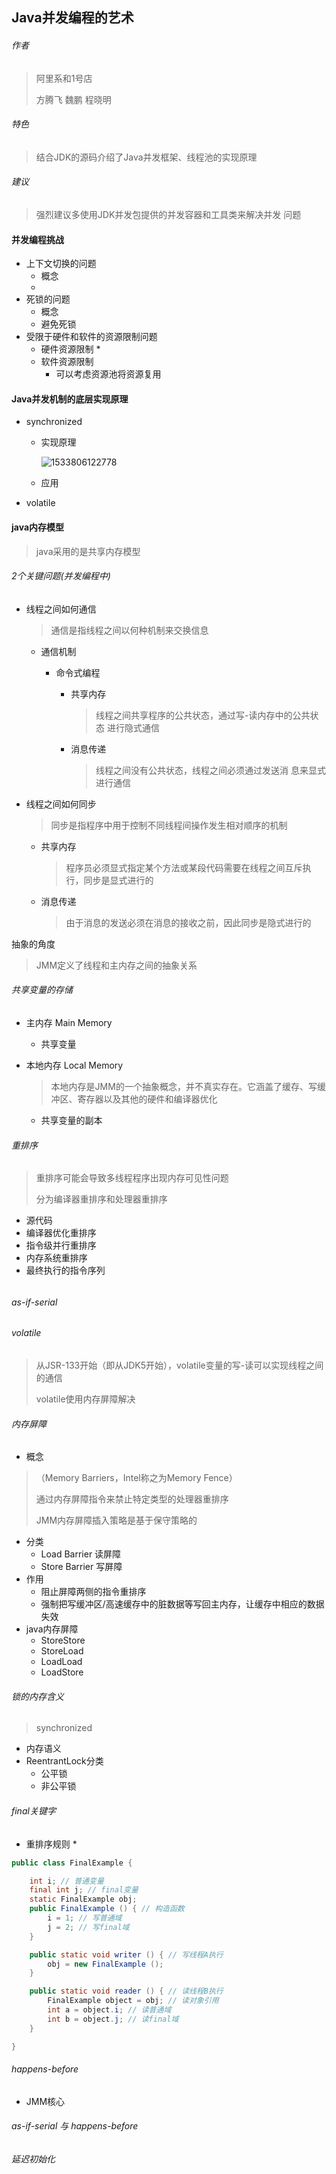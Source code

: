 ## Java并发编程的艺术

###### 作者  

> 阿里系和1号店
>
> 方腾飞 魏鹏 程晓明

###### 特色

> 结合JDK的源码介绍了Java并发框架、线程池的实现原理

###### 建议

> 强烈建议多使用JDK并发包提供的并发容器和工具类来解决并发
> 问题

#### 并发编程挑战

* 上下文切换的问题
  * 概念
  * 
* 死锁的问题
  * 概念
  * 避免死锁
* 受限于硬件和软件的资源限制问题
  * 硬件资源限制
    * 
  * 软件资源限制
    * 可以考虑资源池将资源复用

#### Java并发机制的底层实现原理

* synchronized

  * 实现原理

    ![1533806122778](C:\Users\boyuan\AppData\Local\Temp\1533806122778.png)

  * 应用

* volatile



#### java内存模型

> java采用的是共享内存模型

###### 2个关键问题(并发编程中)

* 线程之间如何通信

  > 通信是指线程之间以何种机制来交换信息

  * 通信机制

    * 命令式编程

      * 共享内存

        > 线程之间共享程序的公共状态，通过写-读内存中的公共状态
        > 进行隐式通信

      * 消息传递

        > 线程之间没有公共状态，线程之间必须通过发送消
        > 息来显式进行通信

* 线程之间如何同步

  > 同步是指程序中用于控制不同线程间操作发生相对顺序的机制

  * 共享内存

    > 程序员必须显式指定某个方法或某段代码需要在线程之间互斥执行，同步是显式进行的

  * 消息传递

    > 由于消息的发送必须在消息的接收之前，因此同步是隐式进行的

抽象的角度

> JMM定义了线程和主内存之间的抽象关系

###### 共享变量的存储

* 主内存  Main Memory

  * 共享变量

* 本地内存  Local Memory 

  > 本地内存是JMM的一个抽象概念，并不真实存在。它涵盖了缓存、写缓冲区、寄存器以及其他的硬件和编译器优化

  * 共享变量的副本

###### 重排序

> 重排序可能会导致多线程程序出现内存可见性问题
>
> 分为编译器重排序和处理器重排序

* 源代码
* 编译器优化重排序
* 指令级并行重排序
* 内存系统重排序
* 最终执行的指令序列

###### 

###### as-if-serial



###### volatile

> 从JSR-133开始（即从JDK5开始），volatile变量的写-读可以实现线程之间的通信
>
> volatile使用内存屏障解决

###### 内存屏障

* 概念

> （Memory Barriers，Intel称之为Memory Fence）
>
> 通过内存屏障指令来禁止特定类型的处理器重排序
>
> JMM内存屏障插入策略是基于保守策略的

* 分类
  - Load Barrier    读屏障 
  - Store Barrier   写屏障 
* 作用
  * 阻止屏障两侧的指令重排序 
  * 强制把写缓冲区/高速缓存中的脏数据等写回主内存，让缓存中相应的数据失效 
* java内存屏障
  * StoreStore
  * StoreLoad
  * LoadLoad
  * LoadStore



###### 锁的内存含义

> synchronized 

* 内存语义
* ReentrantLock分类
  * 公平锁
  * 非公平锁





###### final关键字

* 重排序规则
  * 

```java
public class FinalExample {

    int i; // 普通变量
    final int j; // final变量
    static FinalExample obj;
    public FinalExample () { // 构造函数
        i = 1; // 写普通域
        j = 2; // 写final域
    }

    public static void writer () { // 写线程A执行
    	obj = new FinalExample ();
    }	

    public static void reader () { // 读线程B执行
        FinalExample object = obj; // 读对象引用
        int a = object.i; // 读普通域
        int b = object.j; // 读final域
    }

}

```



###### happens-before

* JMM核心



###### as-if-serial 与 happens-before



###### 延迟初始化



